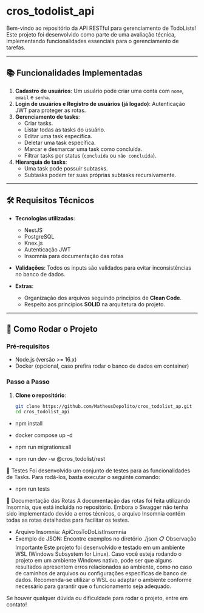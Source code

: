 # cros_todolist_api

Bem-vindo ao repositório da API RESTful para gerenciamento de TodoLists! Este projeto foi desenvolvido como parte de uma avaliação técnica, implementando funcionalidades essenciais para o gerenciamento de tarefas.

---

## 📚 Funcionalidades Implementadas

1. **Cadastro de usuários**: Um usuário pode criar uma conta com `nome`, `email` e `senha`.
2. **Login de usuários e Registro de usuários (já logado)**: Autenticação JWT para proteger as rotas.
3. **Gerenciamento de tasks**:
   - Criar tasks.
   - Listar todas as tasks do usuário.
   - Editar uma task específica.
   - Deletar uma task específica.
   - Marcar e desmarcar uma task como concluída.
   - Filtrar tasks por status (`concluída` ou `não concluída`).
4. **Hierarquia de tasks**:
   - Uma task pode possuir subtasks.
   - Subtasks podem ter suas próprias subtasks recursivamente.

---

## 🛠️ Requisitos Técnicos

- **Tecnologias utilizadas**:
  - NestJS
  - PostgreSQL
  - Knex.js
  - Autenticação JWT
  - Insomnia para documentação das rotas

- **Validações**: Todos os inputs são validados para evitar inconsistências no banco de dados.

- **Extras**:
  - Organização dos arquivos seguindo princípios de **Clean Code**.
  - Respeito aos princípios **SOLID** na arquitetura do projeto.

---

## 🚀 Como Rodar o Projeto

### Pré-requisitos

- Node.js (versão >= 16.x)
- Docker (opcional, caso prefira rodar o banco de dados em container)

### Passo a Passo

1. **Clone o repositório**:
   ```bash
   git clone https://github.com/MatheusDepolito/cros_todolist_ap.git
   cd cros_todolist_api

  - npm install

  - docker compose up -d

  - npm run migrations:all

  - npm run dev -w @cros_todolist/rest

🧪 Testes
  Foi desenvolvido um conjunto de testes para as funcionalidades de Tasks. Para rodá-los, basta executar o seguinte comando:

  - npm run tests

📄 Documentação das Rotas
  A documentação das rotas foi feita utilizando Insomnia, que está incluída no repositório. Embora o Swagger não tenha sido implementado devido a erros técnicos, o arquivo Insomnia contém todas as rotas detalhadas para facilitar os testes.

 - Arquivo Insomnia: ApiCrosToDoListInsomnia
 - Exemplo de JSON: Encontre exemplos no diretório ./json
📋 Observação Importante
  Este projeto foi desenvolvido e testado em um ambiente WSL (Windows Subsystem for Linux). Caso você esteja rodando o projeto em um ambiente Windows nativo, pode ser que alguns resultados apresentem erros relacionados ao ambiente,
  como no caso de caminhos de arquivos ou configurações específicas de banco de dados. Recomenda-se utilizar o WSL ou adaptar o ambiente conforme necessário para garantir que o funcionamento seja adequado.

Se houver qualquer dúvida ou dificuldade para rodar o projeto, entre em contato!

